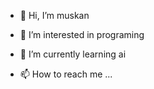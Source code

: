 - 👋 Hi, I’m muskan
- 👀 I’m interested in programing
- 🌱 I’m currently learning ai

- 📫 How to reach me ...

<!---
Minikhanna/Minikhanna is a ✨ special ✨ repository because its `README.md` (this file) appears on your GitHub profile.
You can click the Preview link to take a look at your changes.
--->
